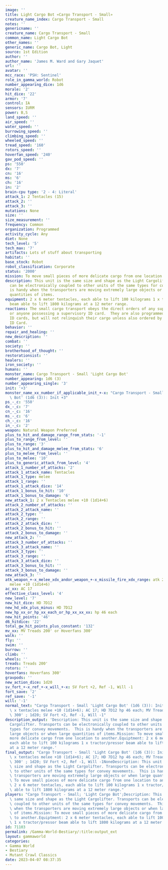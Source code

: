 ```yaml
---
image: ''
title: Light Cargo Bot «Cargo Transport - Small»
creature_name_index: Cargo Transport - Small
notes: ''
genericname: ''
creature_name: Cargo Transport - Small
common_name: Light Cargo Bot
other_names: ''
generic_name: Cargo Bot, Light
source: 1st Edition
author: ''
author_name: 'James M. Ward and Gary Jaquet'
url: ''
avatar: ''
mcc_race: 'PSH: Sentinel'
role_in_gamma_world: Robot
number_appearing_dice: 1d6
morale: '2'
hit_dice: '22'
armor: '7'
control: IA
sensors: IURM
power: B,S
land_speed: ''
air_speed: ''
water_speed: ''
burrowing_speed: ''
climbing_speed: ''
wheeled_speed: ''
tread_speed: '160'
rotors_speed: ''
hoverfan_speed: '240'
gav_pod_speed: ''
ps: '550'
dx: '7'
cn: '16'
ms: '6'
ch: '16'
in: '2'
brain-cpu type: '2 - 4: Literal'
attack_1: 2 Tentacles (15)
attack_2: ''
attack_3: ''
mutations: None
size: ''
size_measurement: ''
frequency: Common
organization: Programmed
activity_cycle: Any
diet: None
tech_level: '5'
tech_max: '7'
artifacts: Lots of stuff about transporting
habitat: ''
base_stock: Robot
robot_classification: Corporate
status: '2000'
mission: To move small pieces of more delicate cargo from one location to another.
description: This unit is the same size and shape as the Light Cargolifter. Transports
  can be electronically coupled to other units of the same types for convey movements.  This
  is handy when the transporters are moving extremely large objects or when large
  quantities of items.
equipment: 2 x 6 meter tentacles, each able to lift 100 kilograms 1 x tractor/pressor
  beam able to lift 1800 kilograms at a 12 meter range.
reactions: The small cargo transport obeys the direct orders of any supervisory borg,
  or anyone possessing a supervisory ID card.  They are also programmed to obey Civil
  ID cards, but will not relinquish their cargo unless also ordered by a supervisory
  ID Card.
behavior: ''
repair_and_healing: ''
new_description: ''
combat: ''
society: ''
brotherhood_of_thought: ''
restorationsist: ''
healers: ''
iron_society: ''
humans: ''
monster_name: Cargo Transport - Small 'Light Cargo Bot'
number_appearing: 1d6 (3)
number_appearing_single: '3'
init: '+3'
monster_name_xx_number_if_applicable_init_+-x: "Cargo Transport - Small 'Light Cargo\
  \ Bot' (1d6 (3)): Init +3"
ps_-_c: '550'
dx_-_c: '7'
cn_-_c: '16'
ms_-_c: '6'
ch_-_c: '16'
in_-_c: '2'
weapon: Natural Weapon Preferred
plus_to_hit_and_damage_range_from_stats: '-1'
plus_to_range_from_level: ''
plus_to_range: '3'
plus_to_hit_and_damage_melee_from_stats: '6'
plus_to_melee_from_level: ''
plus_to_melee: '10'
plus_to_generic_attack_from_level: '4'
attack_1_number_of_attacks: '2'
attack_1_attack_name: Tentacles
attack_1_type: melee
attack_1_range: ''
attack_1_attack_dice: '14'
attack_1_bonus_to_hit: '10'
attack_1_bonus_to_damage: '6'
new_attack_1: 2 x Tentacles melee +10 (1d14+6)
attack_2_number_of_attacks: ''
attack_2_attack_name: ''
attack_2_type: ''
attack_2_range: ''
attack_2_attack_dice: ''
attack_2_bonus_to_hit: ''
attack_2_bonus_to_damage: ''
new_attack_2: ''
attack_3_number_of_attacks: ''
attack_3_attack_name: ''
attack_3_type: ''
attack_3_range: ''
attack_3_attack_dice: ''
attack_3_bonus_to_hit: ''
attack_3_bonus_to_damage: ''
new_attack_3: ''
atk_weapon_+-x_melee_xdx_andor_weapon_+-x_missile_fire_xdx_range: atk 2 x tentacles
  melee +10 (1d14+6)
ac_xx: AC 17
effective_class_level: '4'
new_level: '7'
new_hit_dice: HD 7D12
new_hd_xdx_plus_minus: HD 7D12
new_hp_xx_or_hp_xx_each_or_hp_xx_xx_xx: hp 46 each
new_hit_points: '46'
d6_hitdice: '22'
total_gw_hit_points_plus_constant: '132'
mv_xx: MV Treads 200' or Hoverfans 300'
walk: ''
fly: ''
swim: ''
burrow: ''
climb: ''
wheels: ''
treads: Treads 200'
rotors: ''
hoverfans: Hoverfans 300'
gravpods: ''
new_action_dice: 1d20
sv_fort_+-x_ref_+-x_will_+-x: SV Fort +2, Ref -1, Will -1
fort_save: '2'
ref_save: '-1'
will: '-1'
normal_text: "Cargo Transport - Small 'Light Cargo Bot' (1d6 (3)): Init +3; atk 2\
  \ x tentacles melee +10 (1d14+6); AC 17; HD 7D12 hp 46 each; MV Treads 200' or Hoverfans\
  \ 300' ; 1d20; SV Fort +2, Ref -1, Will -1"
description_output: 'Description: This unit is the same size and shape as the Light
  Cargolifter. Transports can be electronically coupled to other units of the same
  types for convey movements.  This is handy when the transporters are moving extremely
  large objects or when large quantities of items.Mission: To move small pieces of
  more delicate cargo from one location to another.Equiptment: 2 x 6 meter tentacles,
  each able to lift 100 kilograms 1 x tractor/pressor beam able to lift 1800 kilograms
  at a 12 meter range.'
final_output: "Cargo Transport - Small 'Light Cargo Bot' (1d6 (3)): Init +3; atk 2\
  \ x tentacles melee +10 (1d14+6); AC 17; HD 7D12 hp 46 each; MV Treads 200' or Hoverfans\
  \ 300' ; 1d20; SV Fort +2, Ref -1, Will -1NoneDescription: This unit is the same\
  \ size and shape as the Light Cargolifter. Transports can be electronically coupled\
  \ to other units of the same types for convey movements.  This is handy when the\
  \ transporters are moving extremely large objects or when large quantities of items.Mission:\
  \ To move small pieces of more delicate cargo from one location to another.Equiptment:\
  \ 2 x 6 meter tentacles, each able to lift 100 kilograms 1 x tractor/pressor beam\
  \ able to lift 1800 kilograms at a 12 meter range."
players: "Cargo Transport - Small; 'Light Cargo Bot';Description: This unit is the\
  \ same size and shape as the Light Cargolifter. Transports can be electronically\
  \ coupled to other units of the same types for convey movements.  This is handy\
  \ when the transporters are moving extremely large objects or when large quantities\
  \ of items.Mission: To move small pieces of more delicate cargo from one location\
  \ to another.Equiptment: 2 x 6 meter tentacles, each able to lift 100 kilograms\
  \ 1 x tractor/pressor beam able to lift 1800 kilograms at a 12 meter range.|"
id: 71103
permalink: /Gamma-World-Bestiary/:title:output_ext
layout: gammaworld
categories:
- Gamma World
- Bestiary
- Mutant Crawl Classics
date: 2023-04-07 08:37:35
---
```

